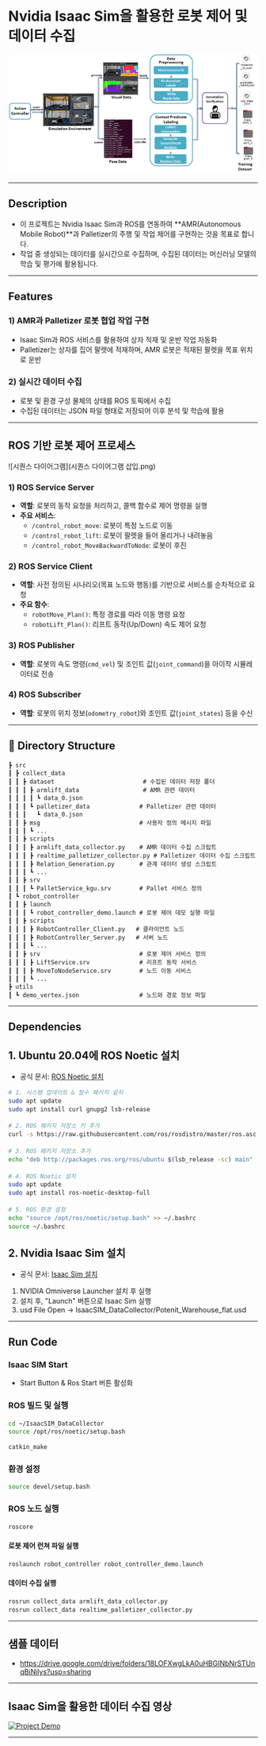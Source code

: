 # Nvidia Isaac Sim을 활용한 로봇 제어 및 데이터 수집

![Data Collector Structure](assets/DataCollector.png)

---

## Description
- 이 프로젝트는 Nvidia Isaac Sim과 ROS를 연동하여 **AMR(Autonomous Mobile Robot)**과 Palletizer의 주행 및 작업 제어를 구현하는 것을 목표로 합니다.
- 작업 중 생성되는 데이터를 실시간으로 수집하며, 수집된 데이터는 머신러닝 모델의 학습 및 평가에 활용됩니다.

---

## Features

### 1) AMR과 Palletizer 로봇 협업 작업 구현
- Isaac Sim과 ROS 서비스를 활용하여 상자 적재 및 운반 작업 자동화
- Palletizer는 상자를 집어 팔렛에 적재하며, AMR 로봇은 적재된 팔렛을 목표 위치로 운반

### 2) 실시간 데이터 수집
- 로봇 및 환경 구성 물체의 상태를 ROS 토픽에서 수집
- 수집된 데이터는 JSON 파일 형태로 저장되어 이후 분석 및 학습에 활용

---

## ROS 기반 로봇 제어 프로세스

![시퀀스 다이어그램](시퀀스 다이어그램 삽입.png)

### 1) ROS Service Server
- **역할**: 로봇의 동작 요청을 처리하고, 콜백 함수로 제어 명령을 실행
- **주요 서비스**:
  - `/control_robot_move`: 로봇이 특정 노드로 이동
  - `/control_robot_lift`: 로봇이 팔렛을 들어 올리거나 내려놓음
  - `/control_robot_MoveBackwardToNode`: 로봇이 후진

### 2) ROS Service Client
- **역할**: 사전 정의된 시나리오(목표 노드와 행동)를 기반으로 서비스를 순차적으로 요청
- **주요 함수**:
  - `robotMove_Plan()`: 특정 경로를 따라 이동 명령 요청
  - `robotLift_Plan()`: 리프트 동작(Up/Down) 속도 제어 요청

### 3) ROS Publisher
- **역할**: 로봇의 속도 명령(`cmd_vel`) 및 조인트 값(`joint_command`)을 아이작 시뮬레이터로 전송

### 4) ROS Subscriber
- **역할**: 로봇의 위치 정보(`odometry_robot`)와 조인트 값(`joint_states`) 등을 수신

---

## 📂 Directory Structure


    ┣ src
    ┃ ┣ collect_data                       
    ┃ ┃ ┣ dataset                         # 수집된 데이터 저장 폴더
    ┃ ┃ ┃ ┣ armlift_data                  # AMR 관련 데이터
    ┃ ┃ ┃ ┃ ┗ data_0.json                 
    ┃ ┃ ┃ ┗ palletizer_data              # Palletizer 관련 데이터
    ┃ ┃ ┃   ┗ data_0.json                 
    ┃ ┃ ┣ msg                            # 사용자 정의 메시지 파일
    ┃ ┃ ┃ ┗ ...                           
    ┃ ┃ ┣ scripts                         
    ┃ ┃ ┃ ┣ armlift_data_collector.py    # AMR 데이터 수집 스크립트
    ┃ ┃ ┃ ┣ realtime_palletizer_collector.py # Palletizer 데이터 수집 스크립트
    ┃ ┃ ┃ ┣ Relation_Generation.py       # 관계 데이터 생성 스크립트
    ┃ ┃ ┃ ┗ ...                           
    ┃ ┃ ┣ srv                             
    ┃ ┃ ┃ ┗ PalletService_kgu.srv        # Pallet 서비스 정의                   
    ┃ ┗ robot_controller                  
    ┃ ┃ ┣ launch                         
    ┃ ┃ ┃ ┗ robot_controller_demo.launch # 로봇 제어 데모 실행 파일
    ┃ ┃ ┣ scripts                         
    ┃ ┃ ┃ ┣ RobotController_Client.py   # 클라이언트 노드
    ┃ ┃ ┃ ┣ RobotController_Server.py   # 서버 노드
    ┃ ┃ ┃ ┗ ...                          
    ┃ ┃ ┣ srv                            # 로봇 제어 서비스 정의
    ┃ ┃ ┃ ┣ LiftService.srv              # 리프트 동작 서비스
    ┃ ┃ ┃ ┣ MoveToNodeService.srv        # 노드 이동 서비스
    ┃ ┃ ┃ ┗ ...                          
    ┣ utils                               
    ┃ ┗ demo_vertex.json                 # 노드와 경로 정보 파일


---

## Dependencies

## **1. Ubuntu 20.04에 ROS Noetic 설치**

- 공식 문서: [ROS Noetic 설치](https://wiki.ros.org/noetic/Installation/Ubuntu)

```bash
# 1. 시스템 업데이트 & 필수 패키지 설치
sudo apt update
sudo apt install curl gnupg2 lsb-release

# 2. ROS 패키지 저장소 키 추가
curl -s https://raw.githubusercontent.com/ros/rosdistro/master/ros.asc | sudo apt-key add -

# 3. ROS 패키지 저장소 추가
echo "deb http://packages.ros.org/ros/ubuntu $(lsb_release -sc) main" | sudo tee /etc/apt/sources.list.d/ros-latest.list

# 4. ROS Noetic 설치
sudo apt update
sudo apt install ros-noetic-desktop-full

# 5. ROS 환경 설정
echo "source /opt/ros/noetic/setup.bash" >> ~/.bashrc
source ~/.bashrc
```

## **2. Nvidia Isaac Sim 설치**

- 공식 문서: [Isaac Sim 설치](https://docs.omniverse.nvidia.com/isaacsim/latest/index.html)

1. NVIDIA Omniverse Launcher 설치 후 실행
2. 설치 후, "Launch" 버튼으로 Isaac Sim 실행
3. usd File Open -> IsaacSIM_DataCollector/Potenit_Warehouse_flat.usd 
---

## Run Code

### Isaac SIM Start
- Start Button & Ros Start 버튼 활성화

### **ROS 빌드 및 실행**

```bash
cd ~/IsaacSIM_DataCollector
source /opt/ros/noetic/setup.bash
```
```bash
catkin_make
```

### **환경 설정**
```bash
source devel/setup.bash
```

### **ROS 노드 실행**
```bash
roscore
```
#### **로봇 제어 런쳐 파일 실행**
```bash
roslaunch robot_controller robot_controller_demo.launch
```

#### **데이터 수집 실행**
```bash
rosrun collect_data armlift_data_collector.py
rosrun collect_data realtime_palletizer_collector.py
```
---

## 샘플 데이터
- https://drive.google.com/drive/folders/18LOFXwgLkA0uHBGINbNrSTUnqBiNilys?usp=sharing

---

## Isaac Sim을 활용한 데이터 수집 영상

[![Project Demo](https://img.youtube.com/vi/jCcJfXtFD5w/0.jpg)](https://www.youtube.com/watch?v=jCcJfXtFD5w)

---